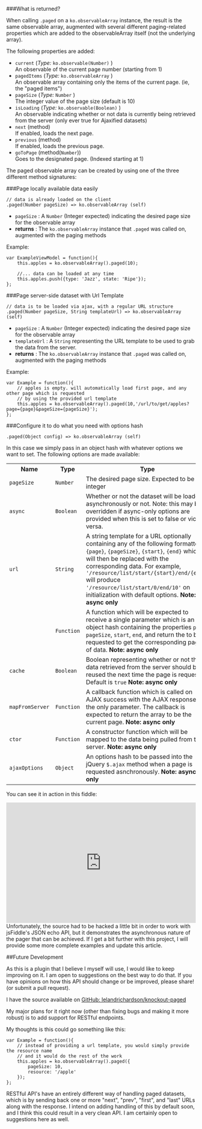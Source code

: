 ###What is returned?

When calling `.paged` on a `ko.observableArray` instance, the result is the same observable array, augmented with several different paging-related properties which are added to the observableArray itself (not the underlying array).

The following properties are added:

- `current` (*Type:* `ko.observable(Number)` ) <br/> An observable of the current page number (starting from 1)
- `pagedItems` (*Type:* `ko.observableArray` ) <br/> An observable array containing only the items of the current page. (ie, the "paged items")
- `pageSize` (*Type:* `Number` ) <br/> The integer value of the page size (default is 10)
- `isLoading` (*Type:* `ko.observable(Boolean)` ) <br/> An observable indicating whether or not data is currently being retrieved from the server (only ever true for Ajaxified datasets)
- `next` (method) <br/> If enabled, loads the next page.
- `previous` (method) <br/> If enabled, loads the previous page.
- `goToPage` (method(`Number`)) <br/> Goes to the designated page. (Indexed starting at 1)
<div></div>

The paged observable array can be created by using one of the three different method signatures:

###Page locally available data easily

    // data is already loaded on the client
    .paged(Number pageSize) => ko.observableArray (self)
    
- `pageSize` : A `Number` (Integer expected) indicating the desired page size for the observable array
- **returns** : The `ko.observableArray` instance that `.paged` was called on, augmented with the paging methods

Example:

    var ExampleViewModel = function(){
        this.apples = ko.observableArray().paged(10);
        
        //... data can be loaded at any time
        this.apples.push({type: 'Jazz', state: 'Ripe'});
    };
    

<div></div>
    
###Page server-side dataset with Url Template

    // data is to be loaded via ajax, with a regular URL structure
    .paged(Number pageSize, String templateUrl) => ko.observableArray (self)

- `pageSize` : A `Number` (Integer expected) indicating the desired page size for the observable array
- `templateUrl` : A `String` representing the URL template to be used to grab the data from the server.
- **returns** : The `ko.observableArray` instance that `.paged` was called on, augmented with the paging methods
    
Example:

    var Example = function(){
        // apples is empty. will automatically load first page, and any other page which is requested
        // by using the provided url template
        this.apples = ko.observableArray().paged(10,'/url/to/get/apples?page={page}&pageSize={pageSize}');
    };


<div></div>

###Configure it to do what you need with options hash
    
    .paged(Object config) => ko.observableArray (self)

In this case we simply pass in an object hash with whatever options we want to set.  The following options are made available:


<table class="table table-bordered">
    <tr>
        <th>Name</th>
        <th>Type</th>
        <th>Type</th>
    </tr>
    <tr>
        <td><code>pageSize</code></td>
        <td><code>Number</code></td>
        <td>The desired page size. Expected to be an integer</td>
    </tr>
    <tr>
        <td><code>async</code></td>
        <td><code>Boolean</code></td>
        <td>
            Whether or not the dataset will be loaded asynchronously or not.  
            Note: this may be overridden if async-only options are provided when this is set to 
            false or vice-versa.
        </td>
    </tr>
    <tr>
        <td><code>url</code></td>
        <td><code>String</code></td>
        <td>
            A string template for a URL optionally containing any of the following formatters: <code>{page}</code>, <code>{pageSize}</code>, <code>{start}</code>, <code>{end}</code> which will then be replaced with the corresponding data.  For example, <code>'/resource/list/start/{start}/end/{end}'</code> will produce <code>'/resource/list/start/0/end/10'</code> on initialization with default options. <b>Note: async only</b>
        </td>
    </tr>
    <tr>
        <td></td>
        <td><code>Function</code></td>
        <td>
            A function which will be expected to receive a single parameter which is an object hash containing the properties <code>page</code>, <code>pageSize</code>, <code>start</code>, <code>end</code>, and return the to be requested to get the corresponding page of data. <b>Note: async only</b>
        </td>
    </tr>
    <tr>
        <td><code>cache</code></td>
        <td><code>Boolean</code></td>
        <td>
Boolean representing whether or not the data retrieved from the server should be reused the next time the page is requested.  Default is <code>true</code> <b>Note: async only</b>
        </td>
    </tr>
    <tr>
        <td><code>mapFromServer</code></td>
        <td><code>Function</code></td>
        <td>
A callback function which is called on AJAX success with the AJAX response as the only parameter.  The callback is expected to return the array to be the current page. <b>Note: async only</b>
        </td>
    </tr>
    <tr>
        <td><code>ctor</code></td>
        <td><code>Function</code></td>
        <td>
            A constructor function which will be mapped to the data being pulled from the server. <b>Note: async only</b>
        </td>
    </tr>
    <tr>
        <td><code>ajaxOptions</code></td>
        <td><code>Object</code></td>
        <td>
An options hash to be passed into the jQuery <code>$.ajax</code> method when a page is requested asnchronously. <b>Note: async only</b>
        </td>
    </tr>
</table>


You can see it in action in this fiddle:

<iframe style="width:100%;height:320px;" src="http://jsfiddle.net/lelandrichardson/r9f2r/embedded/result,js,html" allowfullscreen="allowfullscreen" frameborder="0"></iframe>

<br/>
Unfortunately, the source had to be hacked a little bit in order to work with jsFiddle's JSON echo API, but it demonstrates the asynchronous nature of the pager that can be achieved.  If I get a bit further with this project, I will provide some more complete examples and update this article.


##Future Development

As this is a plugin that I believe I myself will use, I would like to keep improving on it.  I am open to suggestions on the best way to do that.  If you have opinions on how this API should change or be improved, please share! (or submit a pull request).

I have the source available on [GitHub: lelandrichardson/knockout-paged][4]

My major plans for it right now (other than fixing bugs and making it more robust) is to add support for RESTful endpoints.

My thoughts is this could go something like this:

    var Example = function(){
        // instead of providing a url template, you would simply provide the resource name 
        // and it would do the rest of the work
        this.apples = ko.observableArray().paged({
            pageSize: 10,
            resource: '/apple'
        });
    };

RESTful API's have an entirely different way of handling paged datasets, which is by sending back one or more "next", "prev", "first", and "last" URLs along with the response.  I intend on adding handling of this by default soon, and I think this could result in a very clean API. I am certainly open to suggestions here as well.


  [1]: http://knockoutjs.com/
  [2]: http://jsfiddle.net/lelandrichardson/BnYMW/
  [3]: https://github.com/lelandrichardson/knockout-paged
  [4]: https://github.com/lelandrichardson/knockout-paged
